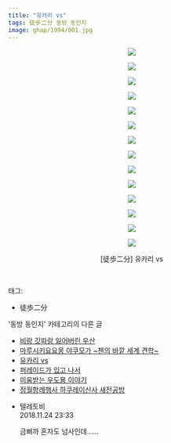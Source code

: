 ```yaml
---
title: "유카리 vs"
tags: 徒歩二分 동방_동인지
image: ghap/1994/001.jpg
---
```

<div class="article">
<p style="text-align: center; clear: none; float: none;"><img src="{{ site.nasurl }}/ghap/1994/001.jpg"/></p>
<p style="text-align: center; clear: none; float: none;"><img src="{{ site.nasurl }}/ghap/1994/002.jpg"/></p>
<p style="text-align: center; clear: none; float: none;"><img src="{{ site.nasurl }}/ghap/1994/003.jpg"/></p>
<p style="text-align: center; clear: none; float: none;"><img src="{{ site.nasurl }}/ghap/1994/004.jpg"/></p>
<p style="text-align: center; clear: none; float: none;"><img src="{{ site.nasurl }}/ghap/1994/005.jpg"/></p>
<p style="text-align: center; clear: none; float: none;"><img src="{{ site.nasurl }}/ghap/1994/006.jpg"/></p>
<p style="text-align: center; clear: none; float: none;"><img src="{{ site.nasurl }}/ghap/1994/007.jpg"/></p>
<p style="text-align: center; clear: none; float: none;"><img src="{{ site.nasurl }}/ghap/1994/008.jpg"/></p>
<p style="text-align: center; clear: none; float: none;"><img src="{{ site.nasurl }}/ghap/1994/009.jpg"/></p>
<p style="text-align: center; clear: none; float: none;"><img src="{{ site.nasurl }}/ghap/1994/010.jpg"/></p>
<p style="text-align: center; clear: none; float: none;"><img src="{{ site.nasurl }}/ghap/1994/011.jpg"/></p>
<p style="text-align: center; clear: none; float: none;"><img src="{{ site.nasurl }}/ghap/1994/012.jpg"/></p>
<p style="text-align: center; clear: none; float: none;"><img src="{{ site.nasurl }}/ghap/1994/013.jpg"/></p>
<p style="text-align: center; clear: none; float: none;"><img src="{{ site.nasurl }}/ghap/1994/014.jpg"/></p>
<p style="text-align: center; clear: none; float: none;">[徒歩二分] 유카리 vs</p>
<p><br/></p>
</div><div class="tagTrail">
<p>태그: </p>
<ul>
<li>徒歩二分</li>
</ul>
</div><div class="another">
<p>'동방 동인지' 카테고리의 다른 글</p>
<ul>
<li><a href="/2016-09-04-ghap_1997">비랑 갓파랑 잃어버린 우산</a></li>
<li><a href="/2016-09-04-ghap_1995">마루시키요요몽 야쿠모가 ~첸의 바깥 세계 견학~</a></li>
<li><a href="/2016-09-04-ghap_1994">유카리 vs</a></li>
<li><a href="/2016-09-04-ghap_1993">퍼레이드가 있고 나서</a></li>
<li><a href="/2016-09-04-ghap_1991">미움받는 우도묭 이야기</a></li>
<li><a href="/2016-09-04-ghap_1990">정월항례행사 하쿠레이신사 새전공방</a></li>
</ul>
</div><div class="cb_module cb_fluid">
<div class="cb_wrt cb_profile">
<div class="comment">
<ul>
<li class="cb_thumb_off" id="comment15378004">
<div class="cb_comment_area">
<div class="cb_info_area">
<div class="cb_section">
<span class="cb_nick_name">텔레토비</span>
</div>
<div class="cb_section">
<span class="cb_date">2018.11.24 23:33 </span>
</div>
</div>
<div class="cb_dsc_comment">
<p class="cb_dsc">
											금삐까 혼자도 넘사인데......
										</p>
</div>
</div></li>
</ul>
</div>
</div><!-- commentList close -->
</div>